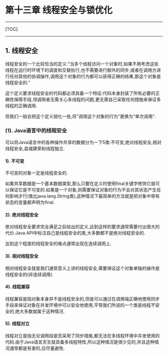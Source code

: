 # 第十三章 线程安全与锁优化

------

[TOC]

------

## 1. 线程安全

​线程安全的一个比较恰当的定义:"当多个线程访问一个对象时,如果不用考虑这些线程在运行时环境下的调度和交替执行,也不需要进行额外的同步,或者在调用方进行任何其他的协调操作,调用这个对象的行为都可以获得正确的结果,那这个对象是线程安全的."

​这个定义要求线程安全的代码都必须具备一个特征:代码本身封装了所有必要的正确性保障手段,领调用者无需关心多线程的问题,更无需自己采取任何措施来保证多线程的正确调用.

​但我们一般会把这个定义弱化一些,将"调用这个对象的行为"更换为"单次调用".

### (1). Java语言中的线程安全

​可以将Java语言中的各种操作共享的数据分为一下5类:不可变,绝对线程安全,相对线程安全,县城建荣和线程独立.

#### 1). 不可变

​不可变的对象一定是线程安全的.

​如果共享数据是一个基本数据类型,那么只要在定义时使用final关键字修饰它就可以保证它是不可变的.如果是一个对象,则需要保证对象的行为不会对其状态产生任何影响才行(类比java.lang.String类),这种情况下最简单的方法就是把对象中带有状态的变量都声明为final.

#### 2). 绝对线程安全

​绝对线程安全要求完全满足之前给出的定义,达到这样的要求通常需要付出很大的代价.Java API中标注自己是线程安全的类,大多数都不是绝对线程安全的.

​达到这个程度的线程安全的难点通常出现在连续调用上.

#### 3). 相对线程安全

​相对线程安全就是我们通常意义上讲的线程安全,需要保证这个对象单独的操作是线程安全的(非连续调用).

#### 4). 线程兼容

​线程兼容是指对象本身并不是线程安全的,但是可以通过在调用端正确地使用同步手段来保证对象在并发环境中可以安全地使用,平常我们所说的一个类是线程不安全的,绝大多数就属于这种情况.

#### 5). 线程对立

​线程对立是指无论调用段是否采用了同步措施,都无法在多线程环境中并发使用的代码.由于Java语言天生就具备多线程特性,所以这种情况是很少见的,并且这种情况通常都是有害的,应尽量避免.
